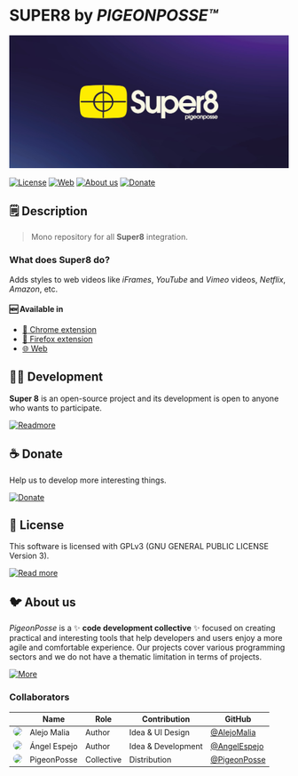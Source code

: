 <!--

██████╗ ██╗ ██████╗ ███████╗ ██████╗ ███╗   ██╗                
██╔══██╗██║██╔════╝ ██╔════╝██╔═══██╗████╗  ██║                
██████╔╝██║██║  ███╗█████╗  ██║   ██║██╔██╗ ██║                
██╔═══╝ ██║██║   ██║██╔══╝  ██║   ██║██║╚██╗██║                
██║     ██║╚██████╔╝███████╗╚██████╔╝██║ ╚████║                
╚═╝     ╚═╝ ╚═════╝ ╚══════╝ ╚═════╝ ╚═╝  ╚═══╝                
                                                               
██████╗  ██████╗ ███████╗███████╗███████╗                      
██╔══██╗██╔═══██╗██╔════╝██╔════╝██╔════╝                      
██████╔╝██║   ██║███████╗███████╗█████╗                        
██╔═══╝ ██║   ██║╚════██║╚════██║██╔══╝                        
██║     ╚██████╔╝███████║███████║███████╗                      
╚═╝      ╚═════╝ ╚══════╝╚══════╝╚══════╝                      
                                                                                                                                                                             
█████╗█████╗█████╗█████╗█████╗█████╗█████╗█████╗               
╚════╝╚════╝╚════╝╚════╝╚════╝╚════╝╚════╝╚════╝               

███████╗██╗   ██╗██████╗ ███████╗██████╗      █████╗ 
██╔════╝██║   ██║██╔══██╗██╔════╝██╔══██╗    ██╔══██╗
███████╗██║   ██║██████╔╝█████╗  ██████╔╝    ╚█████╔╝
╚════██║██║   ██║██╔═══╝ ██╔══╝  ██╔══██╗    ██╔══██╗
███████║╚██████╔╝██║     ███████╗██║  ██║    ╚█████╔╝
╚══════╝ ╚═════╝ ╚═╝     ╚══════╝╚═╝  ╚═╝     ╚════╝ 
                                          
IDEA OF ALEJO
CREATED BY ANGELO
FOR PIGEONPOSSE.COM

-->

# SUPER8 by _PIGEONPOSSE™_

![SUPER8 HEADER](docs/images/banner.png)

[![License](https://img.shields.io/github/license/pigeon-posse/pigeonsh?color=blue&label=License&style=flat-square)](https://npmjs.com/package/super8)
[![Web](https://img.shields.io/badge/Web-grey?style=flat-square)](https://super8.pigeonposse.com/)
[![About us](https://img.shields.io/badge/About-us-grey?style=flat-square)](https://pigeonposse.com/?popup=about)
[![Donate](https://img.shields.io/badge/Donate-pink?style=flat-square)](https://pigeonposse.com/?popup=donate)

## 🗒 Description

> Mono repository for all **Super8** integration.

### What does **Super8** do?

Adds styles to web videos like _iFrames_, _YouTube_ and _Vimeo_ videos, _Netflix_, _Amazon_, etc.

#### 🆕 Available in

- [🧩 Chrome extension](https://chrome.google.com/webstore/detail/super8/aejkinmllndkgoodkfbhfkffnebmibkd)
- [🧩 Firefox extension](https://addons.mozilla.org/es/firefox/addon/super8/)
- [🌐 Web](https://super8.pigeonposse.com)

## 👨‍💻 Development

**Super 8** is an open-source project and its development is open to anyone who wants to participate.

[![Readmore](https://img.shields.io/badge/Read%20more-grey?style=flat-square)](https://docs.super8.pigeonposse.com/dev-getting-started)

## ☕ Donate

Help us to develop more interesting things.

[![Donate](https://img.shields.io/badge/Donate-grey?style=flat-square)](https://pigeonposse.com/?popup=donate)

## 📜 License

This software is licensed with GPLv3 (GNU GENERAL PUBLIC LICENSE Version 3).

[![Read more](https://img.shields.io/badge/Read-more-grey?style=flat-square)](https://github.com/pigeonposse/super8/blob/main/LICENSE)

## 🐦 About us

_PigeonPosse_ is a ✨ **code development collective** ✨ focused on creating practical and interesting tools that help developers and users enjoy a more agile and comfortable experience. Our projects cover various programming sectors and we do not have a thematic limitation in terms of projects.

[![More](https://img.shields.io/badge/Read-more-grey?style=flat-square)](https://github.com/PigeonPosse/PigeonPosse)

### Collaborators

|                                                                                    | Name         | Role         | Contribution | GitHub                                         |
| ---------------------------------------------------------------------------------- | ------------ | ------------ | ------------ | ---------------------------------------------- |
| <img src="https://github.com/AlejoMalia.png?size=72" style="border-radius:100%"/> | Alejo Malia  | Author       | Idea & UI Design | [@AlejoMalia](https://github.com/AlejoMalia) |
| <img src="https://github.com/AngelEspejo.png?size=72" style="border-radius:100%"/> | Ángel Espejo | Author       | Idea & Development | [@AngelEspejo](https://github.com/AngelEspejo) |
| <img src="https://github.com/PigeonPosse.png?size=72" style="border-radius:100%"/> | PigeonPosse  | Collective   | Distribution | [@PigeonPosse](https://github.com/PigeonPosse) |

<br>
